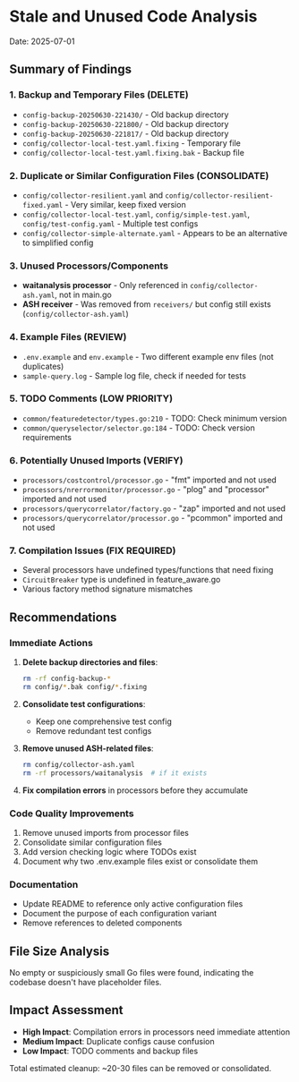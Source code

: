 # Stale and Unused Code Analysis

Date: 2025-07-01

## Summary of Findings

### 1. Backup and Temporary Files (DELETE)
- `config-backup-20250630-221430/` - Old backup directory
- `config-backup-20250630-221800/` - Old backup directory  
- `config-backup-20250630-221817/` - Old backup directory
- `config/collector-local-test.yaml.fixing` - Temporary file
- `config/collector-local-test.yaml.fixing.bak` - Backup file

### 2. Duplicate or Similar Configuration Files (CONSOLIDATE)
- `config/collector-resilient.yaml` and `config/collector-resilient-fixed.yaml` - Very similar, keep fixed version
- `config/collector-local-test.yaml`, `config/simple-test.yaml`, `config/test-config.yaml` - Multiple test configs
- `config/collector-simple-alternate.yaml` - Appears to be an alternative to simplified config

### 3. Unused Processors/Components
- **waitanalysis processor** - Only referenced in `config/collector-ash.yaml`, not in main.go
- **ASH receiver** - Was removed from `receivers/` but config still exists (`config/collector-ash.yaml`)

### 4. Example Files (REVIEW)
- `.env.example` and `env.example` - Two different example env files (not duplicates)
- `sample-query.log` - Sample log file, check if needed for tests

### 5. TODO Comments (LOW PRIORITY)
- `common/featuredetector/types.go:210` - TODO: Check minimum version
- `common/queryselector/selector.go:184` - TODO: Check version requirements

### 6. Potentially Unused Imports (VERIFY)
- `processors/costcontrol/processor.go` - "fmt" imported and not used
- `processors/nrerrormonitor/processor.go` - "plog" and "processor" imported and not used
- `processors/querycorrelator/factory.go` - "zap" imported and not used
- `processors/querycorrelator/processor.go` - "pcommon" imported and not used

### 7. Compilation Issues (FIX REQUIRED)
- Several processors have undefined types/functions that need fixing
- `CircuitBreaker` type is undefined in feature_aware.go
- Various factory method signature mismatches

## Recommendations

### Immediate Actions
1. **Delete backup directories and files**:
   ```bash
   rm -rf config-backup-*
   rm config/*.bak config/*.fixing
   ```

2. **Consolidate test configurations**:
   - Keep one comprehensive test config
   - Remove redundant test configs

3. **Remove unused ASH-related files**:
   ```bash
   rm config/collector-ash.yaml
   rm -rf processors/waitanalysis  # if it exists
   ```

4. **Fix compilation errors** in processors before they accumulate

### Code Quality Improvements
1. Remove unused imports from processor files
2. Consolidate similar configuration files
3. Add version checking logic where TODOs exist
4. Document why two .env.example files exist or consolidate them

### Documentation
- Update README to reference only active configuration files
- Document the purpose of each configuration variant
- Remove references to deleted components

## File Size Analysis
No empty or suspiciously small Go files were found, indicating the codebase doesn't have placeholder files.

## Impact Assessment
- **High Impact**: Compilation errors in processors need immediate attention
- **Medium Impact**: Duplicate configs cause confusion
- **Low Impact**: TODO comments and backup files

Total estimated cleanup: ~20-30 files can be removed or consolidated.